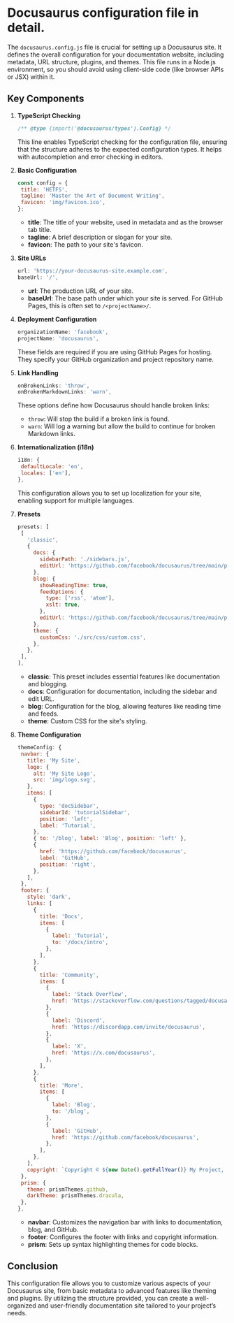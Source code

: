 # Docusaurus configuration file in detail.

The `docusaurus.config.js` file is crucial for setting up a Docusaurus site. It defines the overall configuration for your documentation website, including metadata, URL structure, plugins, and themes. This file runs in a Node.js environment, so you should avoid using client-side code (like browser APIs or JSX) within it.

## Key Components

1. **TypeScript Checking**
   
   ```javascript
   /** @type {import('@docusaurus/types').Config} */
   ```
   
   This line enables TypeScript checking for the configuration file, ensuring that the structure adheres to the expected configuration types. It helps with autocompletion and error checking in editors.

2. **Basic Configuration**
   
   ```javascript
   const config = {
    title: 'HETFS',
    tagline: 'Master the Art of Document Writing',
    favicon: 'img/favicon.ico',
   };
   ```
   
   - **title**: The title of your website, used in metadata and as the browser tab title.
   - **tagline**: A brief description or slogan for your site.
   - **favicon**: The path to your site's favicon.

3. **Site URLs**
   
   ```javascript
   url: 'https://your-docusaurus-site.example.com',
   baseUrl: '/',
   ```
   
   - **url**: The production URL of your site.
   - **baseUrl**: The base path under which your site is served. For GitHub Pages, this is often set to `/<projectName>/`.

4. **Deployment Configuration**
   
   ```javascript
   organizationName: 'facebook',
   projectName: 'docusaurus',
   ```
   
   These fields are required if you are using GitHub Pages for hosting. They specify your GitHub organization and project repository name.

5. **Link Handling**
   
   ```javascript
   onBrokenLinks: 'throw',
   onBrokenMarkdownLinks: 'warn',
   ```
   
   These options define how Docusaurus should handle broken links:
   
   - `throw`: Will stop the build if a broken link is found.
   - `warn`: Will log a warning but allow the build to continue for broken Markdown links.

6. **Internationalization (i18n)**
   
   ```javascript
   i18n: {
    defaultLocale: 'en',
    locales: ['en'],
   },
   ```
   
   This configuration allows you to set up localization for your site, enabling support for multiple languages.

7. **Presets**
   
   ```javascript
   presets: [
    [
      'classic',
      {
        docs: {
          sidebarPath: './sidebars.js',
          editUrl: 'https://github.com/facebook/docusaurus/tree/main/packages/create-docusaurus/templates/shared/',
        },
        blog: {
          showReadingTime: true,
          feedOptions: {
            type: ['rss', 'atom'],
            xslt: true,
          },
          editUrl: 'https://github.com/facebook/docusaurus/tree/main/packages/create-docusaurus/templates/shared/',
        },
        theme: {
          customCss: './src/css/custom.css',
        },
      },
    ],
   ],
   ```
   
   - **classic**: This preset includes essential features like documentation and blogging.
   - **docs**: Configuration for documentation, including the sidebar and edit URL.
   - **blog**: Configuration for the blog, allowing features like reading time and feeds.
   - **theme**: Custom CSS for the site's styling.

8. **Theme Configuration**
   
   ```javascript
   themeConfig: {
    navbar: {
      title: 'My Site',
      logo: {
        alt: 'My Site Logo',
        src: 'img/logo.svg',
      },
      items: [
        {
          type: 'docSidebar',
          sidebarId: 'tutorialSidebar',
          position: 'left',
          label: 'Tutorial',
        },
        { to: '/blog', label: 'Blog', position: 'left' },
        {
          href: 'https://github.com/facebook/docusaurus',
          label: 'GitHub',
          position: 'right',
        },
      ],
    },
    footer: {
      style: 'dark',
      links: [
        {
          title: 'Docs',
          items: [
            {
              label: 'Tutorial',
              to: '/docs/intro',
            },
          ],
        },
        {
          title: 'Community',
          items: [
            {
              label: 'Stack Overflow',
              href: 'https://stackoverflow.com/questions/tagged/docusaurus',
            },
            {
              label: 'Discord',
              href: 'https://discordapp.com/invite/docusaurus',
            },
            {
              label: 'X',
              href: 'https://x.com/docusaurus',
            },
          ],
        },
        {
          title: 'More',
          items: [
            {
              label: 'Blog',
              to: '/blog',
            },
            {
              label: 'GitHub',
              href: 'https://github.com/facebook/docusaurus',
            },
          ],
        },
      ],
      copyright: `Copyright © ${new Date().getFullYear()} My Project, Inc. Built with Docusaurus.`,
    },
    prism: {
      theme: prismThemes.github,
      darkTheme: prismThemes.dracula,
    },
   },
   ```
   
   - **navbar**: Customizes the navigation bar with links to documentation, blog, and GitHub.
   - **footer**: Configures the footer with links and copyright information.
   - **prism**: Sets up syntax highlighting themes for code blocks.

## Conclusion

This configuration file allows you to customize various aspects of your Docusaurus site, from basic metadata to advanced features like theming and plugins. By utilizing the structure provided, you can create a well-organized and user-friendly documentation site tailored to your project’s needs.
